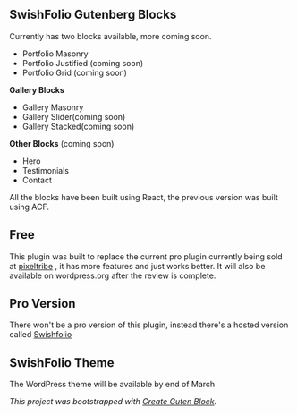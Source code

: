 ## SwishFolio Gutenberg Blocks
Currently has two blocks available, more coming soon.

- Portfolio Masonry
- Portfolio Justified (coming soon)
- Portfolio Grid (coming soon)

**Gallery Blocks**

- Gallery Masonry
- Gallery Slider(coming soon)
- Gallery Stacked(coming soon)

**Other Blocks** (coming soon)
- Hero
- Testimonials
- Contact 

All the blocks have been built using React, the previous version was built using ACF.

## Free
This plugin was built to replace the current pro plugin currently being sold at [pixeltribe](https://portfolio.thepixeltribe.com/) , it has more features and just works better. It will also be available on wordpress.org after the review is complete.

## Pro Version
There won't be a pro version of this plugin, instead there's a hosted version called [Swishfolio](http://swishfolio.com/) 

## SwishFolio Theme
The WordPress theme will be available by end of March

*This project was bootstrapped with [Create Guten Block](https://github.com/ahmadawais/create-guten-block).*